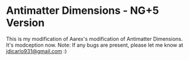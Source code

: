 # Antimatter Dimensions - NG+5 Version
This is my modification of Aarex's modification of Antimatter Dimensions. It's modception now.
Note: If any bugs are present, please let me know at jdicarlo931@gmail.com :)